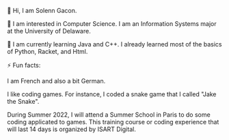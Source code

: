 👋 Hi, I am Solenn Gacon.

👀 I am interested in Computer Science.
I am an Information Systems major at the University of Delaware.

🌱 I am currently learning Java and C++.
I already learned most of the basics of Python, Racket, and Html.

⚡ Fun facts:

I am French and also a bit German.

I like coding games.
For instance, I coded a snake game that I called "Jake the Snake".

During Summer 2022, I will attend a Summer School in Paris to do some coding applicated to games.
This training course or coding experience that will last 14 days is organized by ISART Digital.
